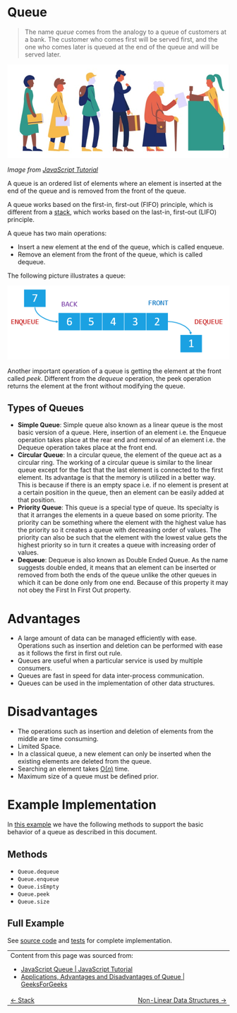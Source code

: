 # Queue

> The name _queue_ comes from the analogy to a queue of customers at a bank. The customer who comes first will be served first, and the one who comes later is queued at the end of the queue and will be served later.

<img src="./queue-at-a-bank.png" alt="Queue at a bank" />

_Image from [JavaScript Tutorial](https://www.javascripttutorial.net/javascript-queue/)_

A queue is an ordered list of elements where an element is inserted at the end of the queue and is removed from the front of the queue.

A queue works based on the first-in, first-out (FIFO) principle, which is different from a [stack](../stack/README.md#stack), which works based on the last-in, first-out (LIFO) principle.

A queue has two main operations:

- Insert a new element at the end of the queue, which is called enqueue.
- Remove an element from the front of the queue, which is called dequeue.

The following picture illustrates a queue:

<img src="./queue.png" alt="Queue at a bank" />

Another important operation of a queue is getting the element at the front called _peek_. Different from the _dequeue_ operation, the peek operation returns the element at the front without modifying the queue.

## Types of Queues

- **Simple Queue**: Simple queue also known as a linear queue is the most basic version of a queue. Here, insertion of an element i.e. the Enqueue operation takes place at the rear end and removal of an element i.e. the Dequeue operation takes place at the front end.
- **Circular Queue**:  In a circular queue, the element of the queue act as a circular ring. The working of a circular queue is similar to the linear queue except for the fact that the last element is connected to the first element. Its advantage is that the memory is utilized in a better way. This is because if there is an empty space i.e. if no element is present at a certain position in the queue, then an element can be easily added at that position.
- **Priority Queue**: This queue is a special type of queue. Its specialty is that it arranges the elements in a queue based on some priority. The priority can be something where the element with the highest value has the priority so it creates a queue with decreasing order of values. The priority can also be such that the element with the lowest value gets the highest priority so in turn it creates a queue with increasing order of values.
- **Dequeue**: Dequeue is also known as Double Ended Queue. As the name suggests double ended, it means that an element can be inserted or removed from both the ends of the queue unlike the other queues in which it can be done only from one end. Because of this property it may not obey the First In First Out property. 

# Advantages

- A large amount of data can be managed efficiently with ease.
Operations such as insertion and deletion can be performed with ease as it follows the first in first out rule.
- Queues are useful when a particular service is used by multiple consumers.
- Queues are fast in speed for data inter-process communication.
- Queues can be used in the implementation of other data structures.

# Disadvantages

- The operations such as insertion and deletion of elements from the middle are time consuming.
- Limited Space.
- In a classical queue, a new element can only be inserted when the existing elements are deleted from the queue.
- Searching an element takes [O(_n_)](../../../asymptotic-runtime/big-o-notation/linear-time-complexity/README.md#linear-time-complexity) time.
- Maximum size of a queue must be defined prior.

# Example Implementation

In [this example](./index.ts) we have the following methods to support the basic behavior of a queue as described in this document.

## Methods

- `Queue.dequeue`
- `Queue.enqueue`
- `Queue.isEmpty`
- `Queue.peek`
- `Queue.size`

## Full Example

See [source code](./index.ts) and [tests](./index.test.ts) for complete implementation.

<table>
  <tr>
    <td colspan="2">
      Content from this page was sourced from:
      <ul>
        <li><a href="https://www.javascripttutorial.net/javascript-queue/">JavaScript Queue | JavaScript Tutorial</a></li>
        <li><a href="https://www.geeksforgeeks.org/applications-advantages-and-disadvantages-of-queue/">Applications, Advantages and Disadvantages of Queue | GeeksForGeeks</a></li>
      </ul> 
    </td>
  </tr>
  <tr>
    <td width="50%">
      <a href="../stack/README.md#stack"><- Stack</a>
    </td>
    <td width="50%" align="right">
      <a href="../../non-linear-data-structures/README.md#non-linear-data-structures">Non-Linear Data Structures -></a>
    </td>
  </tr>
</table>
